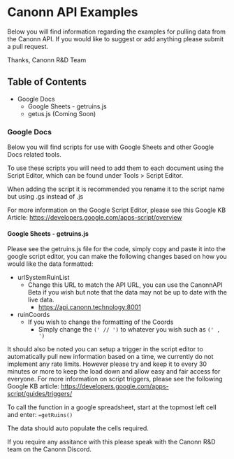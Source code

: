 # Canonn API Examples

Below you will find information regarding the examples for pulling data from the Canonn API.
If you would like to suggest or add anything please submit a pull request.

Thanks,
Canonn R&D Team

## Table of Contents

- Google Docs
  - Google Sheets - getruins.js
  - getus.js (Coming Soon)
  

### Google Docs

Below you will find scripts for use with Google Sheets and other Google Docs related tools.

To use these scripts you will need to add them to each document using the Script Editor, which can be found under Tools > Script Editor.

When adding the script it is recommended you rename it to the script name but using .gs instead of .js

For more information on the Google Script Editor, please see this Google KB Article: https://developers.google.com/apps-script/overview

#### Google Sheets - getruins.js

Please see the getruins.js file for the code, simply copy and paste it into the google script editor, you can make the following changes based on how you would like the data formatted:

- urlSystemRuinList
  - Change this URL to match the API URL, you can use the CanonnAPI Beta if you wish but note that the data may not be up to date with the live data.
    - https://api.canonn.technology:8001
- ruinCoords
  - If you wish to change the formatting of the Coords 
    - Simply change the `(' // ')` to whatever you wish such as `(' , ')`
  
It should also be noted you can setup a trigger in the script editor to automatically pull new information based on a time, we currently do not implement any rate limits.
However please try and keep it to every 30 minutes or more to keep the load down and allow easy and fair access for everyone.
For more information on script triggers, please see the following Google KB article: https://developers.google.com/apps-script/guides/triggers/

To call the function in a google spreadsheet, start at the topmost left cell and enter: `=getRuins()`

The data should auto populate the cells required.

If you require any assitance with this please speak with the Canonn R&D team on the Canonn Discord.